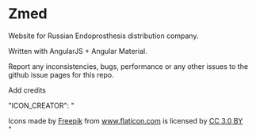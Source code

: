 # Zmed
Website for Russian Endoprosthesis distribution company.

Written with AngularJS + Angular Material.

Report any inconsistencies, bugs, performance or any other issues to the github issue pages for this repo.

Add credits

"ICON_CREATOR": "<div>Icons made by <a href="http://www.freepik.com" title="Freepik">Freepik</a> from <a href="http://www.flaticon.com" title="Flaticon">www.flaticon.com</a> is licensed by <a href="http://creativecommons.org/licenses/by/3.0/" title="Creative Commons BY 3.0" target="_blank">CC 3.0 BY</a></div>"

